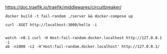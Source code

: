 https://doc.traefik.io/traefik/middlewares/circuitbreaker/


```
docker build -t fail-random ./server && docker-compose up

curl -XGET http://localhost:3000/hello -i


watch -n0.1 curl -H Host:fail-random.docker.localhost http://127.0.0.1 -i
ab -n1000 -c2 -H'Host:fail-random.docker.localhost' http://127.0.0.1/
```